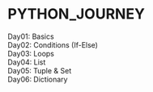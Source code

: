 # PYTHON_JOURNEY
Day01: Basics <br>
Day02: Conditions (If-Else) <br>
Day03: Loops <br>
Day04: List <br>
Day05: Tuple & Set  <br>
Day06: Dictionary
